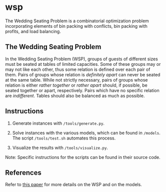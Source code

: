 # wsp

The Wedding Seating Problem is a combinatorial optimization problem incorporating elements of bin packing with conflicts, bin packing with profits, and load balancing.


## The Wedding Seating Problem

In the Wedding Seating Problem (WSP), groups of guests of different sizes must be seated at tables of limited capacities. Some of these groups may or may not like each other, thus some relation is defined over each pair of them. Pairs of groups whose relation is *definitely apart* can never be seated at the same table. While not strictly necessary, pairs of groups whose relation is either *rather together* or *rather apart* should, if possible, be seated together or apart, respectively. Pairs which have no specific relation are *indifferent*. Tables should also be balanced as much as possible.


## Instructions

1. Generate instances with `/tools/generate.py`.

2. Solve instances with the various models, which can be found in `/models`. The script `/tools/test.sh` automates this process.

3. Visualize the results with `/tools/visualize.py`.

Note: Specific instructions for the scripts can be found in their source code.


## References

Refer to [this paper](http://cerc-datascience.polymtl.ca/wp-content/uploads/2018/01/Technical-Report_DS4DM-2017-015.pdf) for more details on the WSP and on the models.